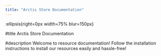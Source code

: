 ```yaml
---
title: "Arctis Store Documentation"
---
```


:ellipsis{right=0px width=75% blur=150px}

#title
Arctis Store Documentation

#description
Welcome to resource documentation! Follow the installation instructions to install our resources easily and hassle-free!
